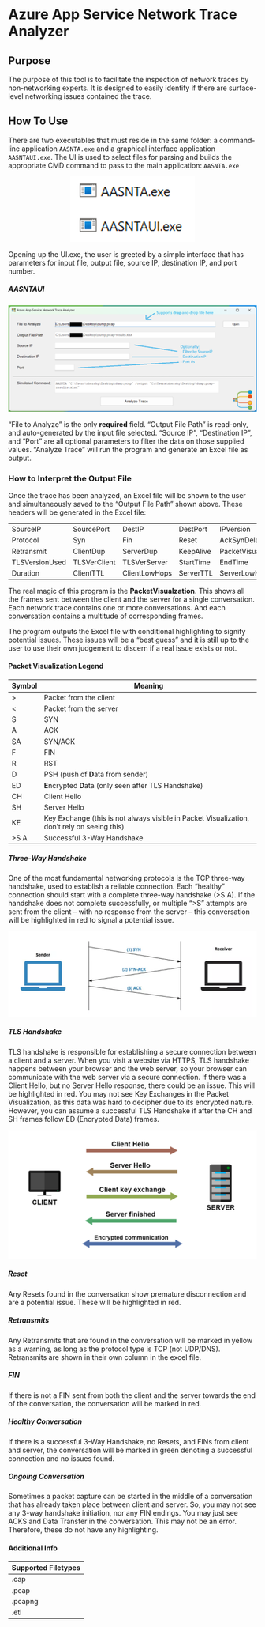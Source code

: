 # Azure App Service Network Trace Analyzer

## Purpose
The purpose of this tool is to facilitate the inspection of network traces by non-networking experts. It is designed to easily identify if there are surface-level networking issues contained the trace. 

## How To Use
There are two executables that must reside in the same folder: a command-line application `AASNTA.exe` and a graphical interface application `AASNTAUI.exe`. The UI is used to select files for parsing and builds the appropriate CMD command to pass to the main application: `AASNTA.exe`

<p align="center">
  <img src="Documentation_assets/executables.png" />
</p>
 
Opening up the UI.exe, the user is greeted by a simple interface that has parameters for input file, output file, source IP, destination IP, and port number. 

##### AASNTAUI
<p align="center">
  <img src="Documentation_assets/GUI.png" />
</p>

“File to Analyze” is the only **required** field. “Output File Path” is read-only, and auto-generated by the input file selected. “Source IP”, “Destination IP”, and “Port” are all optional parameters to filter the data on those supplied values. “Analyze Trace” will run the program and generate an Excel file as output.  

### How to Interpret the Output File
Once the trace has been analyzed, an Excel file will be shown to the user and simultaneously saved to the “Output File Path” shown above. These headers will be generated in the Excel file:

|                       |                     |                      |                  |                            |
|-----------------------|---------------------|----------------------|------------------|----------------------------|
|     SourceIP          |     SourcePort      |     DestIP           |     DestPort     |     IPVersion              |
|     Protocol          |     Syn             |     Fin              |     Reset        |     AckSynDelayms          |
|     Retransmit        |     ClientDup       |     ServerDup        |     KeepAlive    |     PacketVisualization    |
|     TLSVersionUsed    |     TLSVerClient    |     TLSVerServer     |     StartTime    |     EndTime                |
|     Duration          |     ClientTTL       |     ClientLowHops    |     ServerTTL    |     ServerLowHops          |

The real magic of this program is the **PacketVisualzation**. This shows all the frames sent between the client and the server for a single conversation. Each network trace contains one or more conversations. And each conversation contains a multitude of corresponding frames. 

The program outputs the Excel file with conditional highlighting to signify potential issues. These issues will be a “best guess” and it is still up to the user to use their own judgement to discern if a real issue exists or not. 

#### Packet Visualization Legend

|     Symbol       |     Meaning                                                                                           |
|------------------|-------------------------------------------------------------------------------------------------------|
|     >            |     Packet from the client                                                                            |
|     <            |     Packet from the server                                                                            |
|     S            |     SYN                                                                                               |
|     A            |     ACK                                                                                               |
|     SA           |     SYN/ACK                                                                                           |
|     F            |     FIN                                                                                               |
|     R            |     RST                                                                                               |
|     D            |     PSH (push of **D**ata from sender)                                                                |
|     ED           |     **E**ncrypted **D**ata   (only seen after TLS Handshake)                                          |
|     CH           |     Client Hello                                                                                      |
|     SH           |     Server Hello                                                                                      |
|     KE           |     Key Exchange (this is not always visible in Packet Visualization,   don’t rely on seeing this)    |
|     >S <SA >A    |     Successful 3-Way Handshake                                                                        |
	

##### Three-Way Handshake
One of the most fundamental networking protocols is the TCP three-way handshake, used to establish a reliable connection. Each “healthy” connection should start with a complete three-way handshake (>S <SA >A). If the handshake does not complete successfully, or multiple “>S” attempts are sent from the client – with no response from the server – this conversation will be highlighted in red to signal a potential issue. 

<p align="center">
  <img src="Documentation_assets/tcp-handshake.png" />
</p>
 
##### TLS Handshake
TLS handshake is responsible for establishing a secure connection between a client and a server. When you visit a website via HTTPS, TLS handshake happens between your browser and the web server, so your browser can communicate with the web server via a secure connection. If there was a Client Hello, but no Server Hello response, there could be an issue. This will be highlighted in red. You may not see Key Exchanges in the Packet Visualization, as this data was hard to decipher due to its encrypted nature. However, you can assume a successful TLS Handshake if after the CH and SH frames follow ED (Encrypted Data) frames. 

<p align="center">
  <img src="Documentation_assets/tls-handshake.png" />
</p>

##### Reset
Any Resets found in the conversation show premature disconnection and are a potential issue. These will be highlighted in red. 

##### Retransmits 
Any Retransmits that are found in the conversation will be marked in yellow as a warning, as long as the protocol type is TCP (not UDP/DNS). Retransmits are shown in their own column in the excel file.

##### FIN
If there is not a FIN sent from both the client and the server towards the end of the conversation, the conversation will be marked in red. 

##### Healthy Conversation
If there is a successful 3-Way Handshake, no Resets, and FINs from client and server, the conversation will be marked in green denoting a successful connection and no issues found. 

##### Ongoing Conversation
Sometimes a packet capture can be started in the middle of a conversation that has already taken place between client and server. So, you may not see any 3-way handshake initiation, nor any FIN endings. You may just see ACKS and Data Transfer in the conversation. This may not be an error. Therefore, these do not have any highlighting. 

#### Additional Info

| Supported Filetypes |
|---------------------|
|     .cap            |
|     .pcap           |
|     .pcapng         |
|     .etl            |


